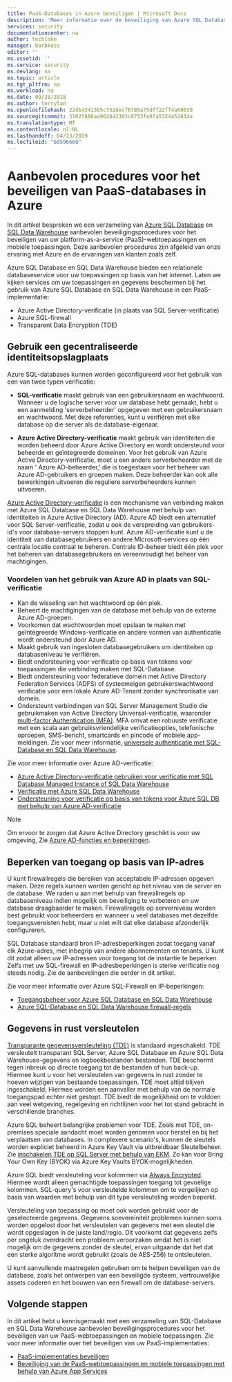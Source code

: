 ```yaml
---
title: PaaS-Databases in Azure beveiligen | Microsoft Docs
description: 'Meer informatie over de beveiliging van Azure SQL Database en SQL Data Warehouse aanbevolen procedures voor het beveiligen van uw PaaS-webtoepassingen en mobiele toepassingen. '
services: security
documentationcenter: na
author: techlake
manager: barbkess
editor: ''
ms.assetid: ''
ms.service: security
ms.devlang: na
ms.topic: article
ms.tgt_pltfrm: na
ms.workload: na
ms.date: 09/28/2018
ms.author: terrylan
ms.openlocfilehash: 22db43413b5c752decf6785a75dff22ff4a68039
ms.sourcegitcommit: 3102f886aa962842303c8753fe8fa5324a52834a
ms.translationtype: MT
ms.contentlocale: nl-NL
ms.lasthandoff: 04/23/2019
ms.locfileid: "60596660"
---
```

# <a name="best-practices-for-securing-paas-databases-in-azure"></a>Aanbevolen procedures voor het beveiligen van PaaS-databases in Azure

In dit artikel bespreken we een verzameling van [Azure SQL Database](../sql-database/sql-database-technical-overview.md) en [SQL Data Warehouse](../sql-data-warehouse/sql-data-warehouse-overview-what-is.md) aanbevolen beveiligingsprocedures voor het beveiligen van uw platform-as-a-service (PaaS)-webtoepassingen en mobiele toepassingen. Deze aanbevolen procedures zijn afgeleid van onze ervaring met Azure en de ervaringen van klanten zoals zelf.

Azure SQL Database en SQL Data Warehouse bieden een relationele databaseservice voor uw toepassingen op basis van het internet. Laten we kijken services om uw toepassingen en gegevens beschermen bij het gebruik van Azure SQL Database en SQL Data Warehouse in een PaaS-implementatie:

- Azure Active Directory-verificatie (in plaats van SQL Server-verificatie)
- Azure SQL-firewall
- Transparent Data Encryption (TDE)

## <a name="use-a-centralized-identity-repository"></a>Gebruik een gecentraliseerde identiteitsopslagplaats
Azure SQL-databases kunnen worden geconfigureerd voor het gebruik van een van twee typen verificatie:

- **SQL-verificatie** maakt gebruik van een gebruikersnaam en wachtwoord. Wanneer u de logische server voor uw database hebt gemaakt, hebt u een aanmelding 'serverbeheerder' opgegeven met een gebruikersnaam en wachtwoord. Met deze referenties, kunt u verifiëren met elke database op die server als de database-eigenaar.

- **Azure Active Directory-verificatie** maakt gebruik van identiteiten die worden beheerd door Azure Active Directory en wordt ondersteund voor beheerde en geïntegreerde domeinen. Voor het gebruik van Azure Active Directory-verificatie, moet u een andere serverbeheerder met de naam ' Azure AD-beheerder,' die is toegestaan voor het beheer van Azure AD-gebruikers en groepen maken. Deze beheerder kan ook alle bewerkingen uitvoeren die reguliere serverbeheerders kunnen uitvoeren.

[Azure Active Directory-verificatie](../active-directory/develop/authentication-scenarios.md) is een mechanisme van verbinding maken met Azure SQL Database en SQL Data Warehouse met behulp van identiteiten in Azure Active Directory (AD). Azure AD biedt een alternatief voor SQL Server-verificatie, zodat u ook de verspreiding van gebruikers-id's voor database-servers stoppen kunt. Azure AD-verificatie kunt u de identiteit van databasegebruikers en andere Microsoft-services op één centrale locatie centraal te beheren. Centrale ID-beheer biedt één plek voor het beheren van databasegebruikers en vereenvoudigt het beheer van machtigingen.  

### <a name="benefits-of-using-azure-ad-instead-of-sql-authentication"></a>Voordelen van het gebruik van Azure AD in plaats van SQL-verificatie
- Kan de wisseling van het wachtwoord op één plek.
- Beheert de machtigingen van de database met behulp van de externe Azure AD-groepen.
- Voorkomen dat wachtwoorden moet opslaan te maken met geïntegreerde Windows-verificatie en andere vormen van authenticatie wordt ondersteund door Azure AD.
- Maakt gebruik van ingesloten databasegebruikers om identiteiten op databaseniveau te verifiëren.
- Biedt ondersteuning voor verificatie op basis van tokens voor toepassingen die verbinding maken met SQL-Database.
- Biedt ondersteuning voor federatieve domein met Active Directory Federation Services (ADFS) of systeemeigen gebruikerswachtwoord verificatie voor een lokale Azure AD-Tenant zonder synchronisatie van domein.
- Ondersteunt verbindingen van SQL Server Management Studio die gebruikmaken van Active Directory Universal-verificatie, waaronder [multi-factor Authentication (MFA)](../active-directory/authentication/multi-factor-authentication.md). MFA omvat een robuuste verificatie met een scala aan gebruiksvriendelijke verificatieopties, telefonische oproepen, SMS-bericht, smartcards en pincode of mobiele app-meldingen. Zie voor meer informatie, [universele authenticatie met SQL-Database en SQL Data Warehouse](../sql-database/sql-database-ssms-mfa-authentication.md).

Zie voor meer informatie over Azure AD-verificatie:

- [Azure Active Directory-verificatie gebruiken voor verificatie met SQL Database Managed Instance of SQL Data Warehouse](../sql-database/sql-database-aad-authentication.md)
- [Verificatie met Azure SQL Data Warehouse](../sql-data-warehouse/sql-data-warehouse-authentication.md)
- [Ondersteuning voor verificatie op basis van tokens voor Azure SQL DB met behulp van Azure AD-verificatie](../sql-database/sql-database-aad-authentication.md)

> [!NOTE]
> Om ervoor te zorgen dat Azure Active Directory geschikt is voor uw omgeving, Zie [Azure AD-functies en beperkingen](../sql-database/sql-database-aad-authentication.md#azure-ad-features-and-limitations).
>
>

## <a name="restrict-access-based-on-ip-address"></a>Beperken van toegang op basis van IP-adres
U kunt firewallregels die bereiken van acceptabele IP-adressen opgeven maken. Deze regels kunnen worden gericht op het niveau van de server en de database. We raden u aan met behulp van firewallregels op databaseniveau indien mogelijk om beveiliging te verbeteren en uw database draagbaarder te maken. Firewallregels op serverniveau worden best gebruikt voor beheerders en wanneer u veel databases met dezelfde toegangsvereisten hebt, maar u niet wilt dat elke database afzonderlijk configureren.

SQL Database standaard bron IP-adresbeperkingen zodat toegang vanaf elk Azure-adres, met inbegrip van andere abonnementen en tenants. U kunt dit zodat alleen uw IP-adressen voor toegang tot de instantie te beperken. Zelfs met uw SQL-firewall en IP-adresbeperkingen is sterke verificatie nog steeds nodig. Zie de aanbevelingen die eerder in dit artikel.

Zie voor meer informatie over Azure SQL-Firewall en IP-beperkingen:

- [Toegangsbeheer voor Azure SQL Database en SQL Data Warehouse](../sql-database/sql-database-control-access.md)
- [Azure SQL-Database en SQL Data Warehouse firewall-regels](../sql-database/sql-database-firewall-configure.md)


## <a name="encrypt-data-at-rest"></a>Gegevens in rust versleutelen
[Transparante gegevensversleuteling (TDE)](/sql/relational-databases/security/encryption/transparent-data-encryption) is standaard ingeschakeld. TDE versleutelt transparant SQL Server, Azure SQL Database en Azure SQL Data Warehouse-gegevens en logboekbestanden bestanden. TDE beschermt tegen inbreuk op directe toegang tot de bestanden of hun back-up. Hiermee kunt u voor het versleutelen van gegevens in rust zonder te hoeven wijzigen van bestaande toepassingen. TDE moet altijd blijven ingeschakeld; Hiermee worden een aanvaller met behulp van de normale toegangspad echter niet gestopt. TDE biedt de mogelijkheid om te voldoen aan veel wetgeving, regelgeving en richtlijnen voor het tot stand gebracht in verschillende branches.

Azure SQL beheert belangrijke problemen voor TDE. Zoals met TDE, on-premises speciale aandacht moet worden genomen voor herstel en bij het verplaatsen van databases. In complexere scenario's, kunnen de sleutels worden expliciet beheerd in Azure Key Vault via uitbreidbaar Sleutelbeheer. Zie [inschakelen TDE op SQL Server met behulp van EKM](/sql/relational-databases/security/encryption/enable-tde-on-sql-server-using-ekm). Zo kan voor Bring Your Own Key (BYOK) via Azure Key Vaults BYOK-mogelijkheden.

Azure SQL biedt versleuteling voor kolommen via [Always Encrypted](/sql/relational-databases/security/encryption/always-encrypted-database-engine). Hiermee wordt alleen gemachtigde toepassingen toegang tot gevoelige kolommen. SQL-query's voor versleutelde kolommen om te vergelijken op basis van waarden met behulp van dit type versleuteling worden beperkt.

Versleuteling van toepassing op moet ook worden gebruikt voor de geselecteerde gegevens. Gegevens soevereiniteit problemen kunnen soms worden opgelost door het versleutelen van gegevens met een sleutel die wordt opgeslagen in de juiste land/regio. Dit voorkomt dat gegevens zelfs per ongeluk overdracht een probleem veroorzaken omdat het is niet mogelijk om de gegevens zonder de sleutel, ervan uitgaande dat het dat een sterke algoritme wordt gebruikt (zoals de AES-256) te ontsleutelen.

U kunt aanvullende maatregelen gebruiken om te helpen beveiligen van de database, zoals het ontwerpen van een beveiligde systeem, vertrouwelijke assets coderen en het bouwen van een firewall om de database-servers.

## <a name="next-steps"></a>Volgende stappen
In dit artikel hebt u kennisgemaakt met een verzameling van SQL-Database en SQL Data Warehouse aanbevolen beveiligingsprocedures voor het beveiligen van uw PaaS-webtoepassingen en mobiele toepassingen. Zie voor meer informatie over het beveiligen van uw PaaS-implementaties:

- [PaaS-implementaties beveiligen](security-paas-deployments.md)
- [Beveiliging van de PaaS-webtoepassingen en mobiele toepassingen met behulp van Azure App Services](security-paas-applications-using-app-services.md)
